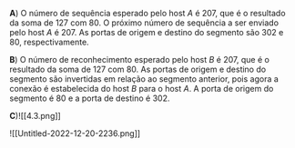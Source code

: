 **A**) O número de sequência esperado pelo host $A$ é 207, que é o resultado da soma de 127 com 80. O próximo número de sequência a ser enviado pelo host $A$ é 207. As portas de origem e destino do segmento são 302 e 80, respectivamente.

**B**) O número de reconhecimento esperado pelo host $B$ é 207, que é o resultado da soma de 127 com 80. As portas de origem e destino do segmento são invertidas em relação ao segmento anterior, pois agora a conexão é estabelecida do host $B$ para o host $A$. A porta de origem do segmento é 80 e a porta de destino é 302.

**C**)![[4.3.png]]


![[Untitled-2022-12-20-2236.png]]